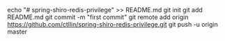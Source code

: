 echo "# spring-shiro-redis-privilege" >> README.md
git init
git add README.md
git commit -m "first commit"
git remote add origin https://github.com/ctllin/spring-shiro-redis-privilege.git
git push -u origin master
